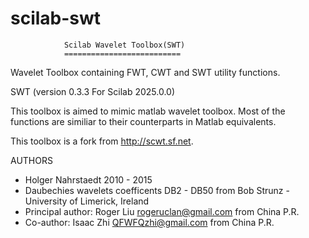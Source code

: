 # scilab-swt
                Scilab Wavelet Toolbox(SWT)
                ==========================

Wavelet Toolbox containing FWT, CWT and SWT utility functions.

SWT (version 0.3.3 For Scilab 2025.0.0)

This toolbox is aimed to mimic matlab wavelet toolbox. Most of the functions are similiar to their counterparts in Matlab equivalents.

This toolbox is a fork from http://scwt.sf.net.

AUTHORS
* Holger Nahrstaedt 2010 - 2015
* Daubechies wavelets coefficents DB2 - DB50 from Bob Strunz - University of Limerick, Ireland
* Principal author: Roger Liu <rogeruclan@gmail.com> from China P.R.
* Co-author: Isaac Zhi <QFWFQzhi@gmail.com> from China P.R.
